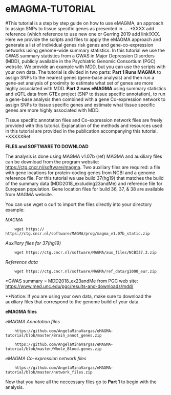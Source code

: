 # eMAGMA-TUTORIAL

#This tutorial is a step by step guide on how to use eMAGMA, an approach to assign SNPs to tissue specific genes as presented in …. *XXXX add reference (which reference to use new one or Gerring 2019 add link!XXX.
Here we provide the scripts and files to apply the eMAGMA approach and generate a list of individual genes risk genes and gene-co-expression networks using genome-wide summary statistics. 
In this tutorial we use the GWAS summary statistics from a GWAS in Major Depression Disorders (MDD), publicly available in the Psychiatric Genomic Consortium (PGC) website. We provide an example with MDD, but you can use the scripts with your own data. 
The tutorial is divided in two parts: **Part 1 Runs MAGMA** to assign SNPs to the nearest genes (gene-base analysis) and then run a gene-set analysis of proximity to estimate what set of genes are more highly associated with MDD. **Part 2 runs eMAGMA** using summary statistics and eQTL data from GTEx project (SNP to tissue specific annotation), to run a gene-base analysis then combined with a gene Co-expression network to assign SNPs to tissue specific genes and estimate what tissue specific genes are more highly associated with MDD.

Tissue specific annotation files and Co-expression network files are freely provided with this tutorial. Explanation of the methods and resources used in this tutorial are provided in the publication accompanying this tutorial. *XXXXXRef

**FILES and SOFTWARE TO DOWNLOAD**

The analysis is done using MAGMA v1.07b (ref) MAGMA and auxiliary files can be download from the program website: https://ctg.cncr.nl/software/magma.
Two auxiliary files are required: a file with gene locations for protein-coding genes from NCBI and a genome reference file. For this tutorial we use build 37(hg19) that matches the build of the summary data (MDD2018_excluding23andMe) and reference file for European population. Gene location files for build 36, 37, & 38 are available from MAGMA website.

You can use wget o curl to import the files directly into your directory example:

*MAGMA*
        
        wget https:// https://ctg.cncr.nl/software/MAGMA/prog/magma_v1.07b_static.zip

*Auxiliary files for 37(hg19)*
        
        wget https://ctg.cncr.nl/software/MAGMA/aux_files/NCBI37.3.zip

*Reference data*
        
        wget https://ctg.cncr.nl/software/MAGMA/ref_data/g1000_eur.zip

*GWAS summary = MDD2018_ex23andMe from PGC web site: https://www.med.unc.edu/pgc/results-and-downloads/mdd/

**Notice: If you are using your own data, make sure to download the auxiliary files that correspond to the genome build of your data.

**eMAGMA files**

*eMAGMA Annotation files*

        https://github.com/AngelaMinaVargas/eMAGMA-tutorial/blob/master/Brain_annot_genes.zip
        
        https://github.com/AngelaMinaVargas/eMAGMA-tutorial/blob/master/Whole_Blood.genes.zip  
        
*eMAGMA Co-expression network files*

        https://github.com/AngelaMinaVargas/eMAGMA-tutorial/blob/master/network_files.zip 
        

Now that you have all the neccessary files go to **Part 1** to begin with the analysis.
